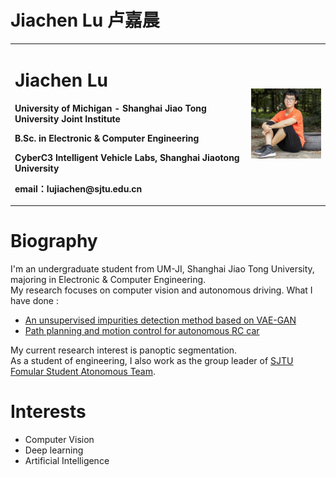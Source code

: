 # Jiachen Lu 卢嘉晨
<table border="0">
  <tr>
    <td width="75%">
      <h1>Jiachen Lu</h1>
      <p><b>University of Michigan - Shanghai Jiao Tong University Joint Institute</b></p>
      <p><b>B.Sc. in Electronic & Computer Engineering</b></p>
      <p><b>CyberC3 Intelligent Vehicle Labs, Shanghai Jiaotong University</b></p>
      <p><b>email：lujiachen@sjtu.edu.cn</b></p>
    </td>
    <td width="25%">
      <img src="/JiachenLu.jpg" width="100%">     
    </td>
  </tr>
</table>

# Biography
I'm an undergraduate student from UM-JI, Shanghai Jiao Tong University, majoring in Electronic & Computer Engineering. <br>
My research focuses on computer vision and autonomous driving. What I have done :<br>
- [An unsupervised impurities detection method based on VAE-GAN](https://github.com/VictorLlu/SurfaceDefectDetection-VAEGAN-TensorFlow)
- [Path planning and motion control for autonomous RC car](https://github.com/xiabinyu/LL_Cerasus)<br>

My current research interest is panoptic segmentation.<br>
As a student of engineering, I also work as the group leader of [SJTU Fomular Student Atonomous Team](https://github.com/CenturyLiu/SJTU-SRT-2019).

# Interests
- Computer Vision
- Deep learning
- Artificial Intelligence
